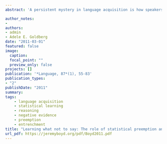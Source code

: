 ```yaml
---
abstract: 'A persistent mystery in language acquisition is how speakers are able to learn seemingly arbitrary distributional restrictions. This article investigates one such case: the fact that speakers resist using certain adjectives prenominally (e.g. ??the asleep man). Experiment 1 indicates that speakers tentatively generalize or CATEGORIZE the distributional restriction beyond their previous experience. Experiment 2 demonstrates that speakers are sensitive to STATISTICAL PREEMPTION--that is, speakers learn not to use a formulation if an alternative formulation with the same function is consistently witnessed. Moreover, they are able to generalize the restriction to apply to other members of the category as well. Finally, experiment 3 finds evidence that speakers DISCOUNT a pseudo-preemptive context, rationally ignoring it as uninformative.'

author_notes:
-
authors:
- admin
- Adele E. Goldberg
date: "2011-03-01"
featured: false
image:
  caption:
  focal_point: ""
  preview_only: false
projects: []
publication: '*Language, 87*(1), 55-83'
publication_types:
- "2"
publishDate: "2011"
summary: 
tags:
    - language acquisition
    - statistical learning
    - reasoning
    - negative evidence
    - preemption
    - entrenchment
title: "Learning what not to say: The role of statistical preemption and categorization in a-adjective production"
url_pdf: https://jeremyboyd.org/pdf/Boyd2011.pdf
---
```

